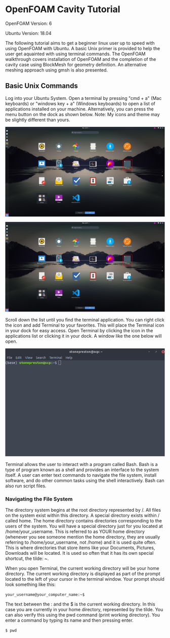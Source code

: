 # OpenFOAM Cavity Tutorial

OpenFOAM Version: 6

Ubuntu Version: 18.04

The following tutorial aims to get a beginner linux user up to speed with using OpenFOAM with Ubuntu. A basic Unix primer is provided to help the user get aquainted with using terminal commands. The OpenFOAM walkthrough covers installation of OpenFOAM and the completion of the cavity case using BlockMesh for geometry definition. An alternative meshing approach using gmsh is also presented. 

## Basic Unix Commands

Log into your Ubuntu System. Open a terminal by pressing "cmd + a" (Mac keyboards) or "windows key + a" (Windows keyboards) to open a list of applications installed on your machine. Alternatively, you can press the menu button on the dock as shown below. Note: My icons and theme may be slightly different than yours.

<img src="https://github.com/stonepreston/OpenFOAM-Cavity/blob/master/Images/Open_Terminal.jpg"/>

![Ubuntu Applications Menu](https://github.com/stonepreston/OpenFOAM-Cavity/blob/master/Images/Open_Terminal.jpg)

Scroll down the list until you find the terminal application. You can right click the icon and add Terminal to your favorites. This will place the Terminal icon in your dock for easy access. Open Terminal by clicking the icon in the applications list or clicking it in your dock. A window like the one below will open.


![Terminal Window](https://github.com/stonepreston/OpenFOAM-Cavity/blob/master/Images/terminal.png)

Terminal allows the user to interact with a program called Bash. Bash is a type of program known as a shell and provides an interface to the system itself. A user can enter text commands to navigate the file system, install software, and do other common tasks using the shell interactively. Bash can also run script files.

### Navigating the File System

The directory system begins at the root directory represented by /. All files on the system exist within this directory. A special directory exists within / called home. The home directory contains directories corresponding to the users of the system. You will have a special directory just for you located at /home/your_username. This is referred to as YOUR home directory (whenever you see someone mention the home directory, they are usually referring to /home/your_username, not /home) and it is used quite often. This is where directories that store items like your Documents, Pictures, Downloads will be located. It is used so often that it has its own special shortcut, the tilde: ~. 

When you open Terminal, the current working directory will be your home directory. The current working directory is displayed as part of the prompt located to the left of your cursor in the terminal window. Your prompt should look something like this:

```your_username@your_computer_name:~$```

The text between the : and the $ is the current working directory. In this case you are currently in your home directory, represented by the tilde. You can also verify this using the pwd command (print working directory). You enter a command by typing its name and then pressing enter. 

```$ pwd```
